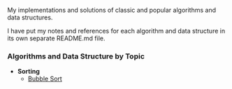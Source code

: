 My implementations and solutions of classic and popular algorithms and data structures.

I have put my notes and references for each algorithm and data structure in its own separate README.md file.

### Algorithms and Data Structure by Topic

* **Sorting**
  * [Bubble Sort](Sorting/Bubble-Sort)
